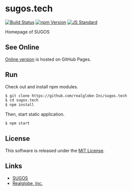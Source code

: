 sugos.tech
==========

<!---
This file is generated by ape-tmpl. Do not update manually.
--->

<!-- Badge Start -->
<a name="badges"></a>

[![Build Status][bd_travis_com_shield_url]][bd_travis_com_url]
[![npm Version][bd_npm_shield_url]][bd_npm_url]
[![JS Standard][bd_standard_shield_url]][bd_standard_url]

[bd_repo_url]: https://github.com/realglobe-Inc/sugos.tech
[bd_travis_url]: http://travis-ci.org/realglobe-Inc/sugos.tech
[bd_travis_shield_url]: http://img.shields.io/travis/realglobe-Inc/sugos.tech.svg?style=flat
[bd_travis_com_url]: http://travis-ci.com/realglobe-Inc/sugos.tech
[bd_travis_com_shield_url]: https://api.travis-ci.com/realglobe-Inc/sugos.tech.svg?token=
[bd_license_url]: https://github.com/realglobe-Inc/sugos.tech/blob/master/LICENSE
[bd_codeclimate_url]: http://codeclimate.com/github/realglobe-Inc/sugos.tech
[bd_codeclimate_shield_url]: http://img.shields.io/codeclimate/github/realglobe-Inc/sugos.tech.svg?style=flat
[bd_codeclimate_coverage_shield_url]: http://img.shields.io/codeclimate/coverage/github/realglobe-Inc/sugos.tech.svg?style=flat
[bd_gemnasium_url]: https://gemnasium.com/realglobe-Inc/sugos.tech
[bd_gemnasium_shield_url]: https://gemnasium.com/realglobe-Inc/sugos.tech.svg
[bd_npm_url]: http://www.npmjs.org/package/sugos.tech
[bd_npm_shield_url]: http://img.shields.io/npm/v/sugos.tech.svg?style=flat
[bd_standard_url]: http://standardjs.com/
[bd_standard_shield_url]: https://img.shields.io/badge/code%20style-standard-brightgreen.svg

<!-- Badge End -->


<!-- Description Start -->
<a name="description"></a>

Homepage of SUGOS

<!-- Description End -->


<!-- Overview Start -->
<a name="overview"></a>



<!-- Overview End -->


<!-- Sections Start -->
<a name="sections"></a>

<!-- Section from "doc/guides/01.Hosted.md.hbs" Start -->

<a name="section-doc-guides-01-hosted-md"></a>

See Online
---------

[Online version][hosted_url] is hosted on GitHub Pages.

[hosted_url]: http://realglobe-Inc.github.io/sugos.tech/index.html




<!-- Section from "doc/guides/01.Hosted.md.hbs" End -->

<!-- Section from "doc/guides/02.Run.md.hbs" Start -->

<a name="section-doc-guides-02-run-md"></a>

Run
-----

Check out and install npm modules.

```bash
$ git clone https://github.com/realglobe-Inc/sugos.tech
$ cd sugos.tech
$ npm install
```

Then, start static application.

```bash
$ npm start
```


<!-- Section from "doc/guides/02.Run.md.hbs" End -->


<!-- Sections Start -->


<!-- LICENSE Start -->
<a name="license"></a>

License
-------
This software is released under the [MIT License](https://github.com/realglobe-Inc/sugos.tech/blob/master/LICENSE).

<!-- LICENSE End -->


<!-- Links Start -->
<a name="links"></a>

Links
------

+ [SUGOS][sugos_url]
+ [Realglobe, Inc.][realglobe,_inc__url]

[sugos_url]: https://github.com/realglobe-Inc/sugos
[realglobe,_inc__url]: http://realglobe.jp

<!-- Links End -->
